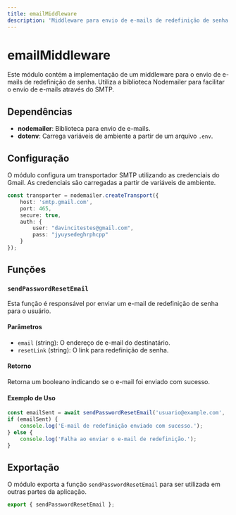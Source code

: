 ```yaml
---
title: emailMiddleware
description: 'Middleware para envio de e-mails de redefinição de senha utilizando Nodemailer.'
---
```


# emailMiddleware

Este módulo contém a implementação de um middleware para o envio de e-mails de redefinição de senha. Utiliza a biblioteca Nodemailer para facilitar o envio de e-mails através do SMTP.

## Dependências

- **nodemailer**: Biblioteca para envio de e-mails.
- **dotenv**: Carrega variáveis de ambiente a partir de um arquivo `.env`.

## Configuração

O módulo configura um transportador SMTP utilizando as credenciais do Gmail. As credenciais são carregadas a partir de variáveis de ambiente.

```typescript
const transporter = nodemailer.createTransport({
    host: 'smtp.gmail.com',
    port: 465,
    secure: true,
    auth: {
        user: "davincitestes@gmail.com",
        pass: "jyuysedeghrphcpp"
    }
});
```

## Funções

### `sendPasswordResetEmail`

Esta função é responsável por enviar um e-mail de redefinição de senha para o usuário.

#### Parâmetros

- `email` (string): O endereço de e-mail do destinatário.
- `resetLink` (string): O link para redefinição de senha.

#### Retorno

Retorna um booleano indicando se o e-mail foi enviado com sucesso.

#### Exemplo de Uso

```typescript
const emailSent = await sendPasswordResetEmail('usuario@example.com', 'http://link-para-redefinicao.com');
if (emailSent) {
    console.log('E-mail de redefinição enviado com sucesso.');
} else {
    console.log('Falha ao enviar o e-mail de redefinição.');
}
```

## Exportação

O módulo exporta a função `sendPasswordResetEmail` para ser utilizada em outras partes da aplicação.

```typescript
export { sendPasswordResetEmail };
```